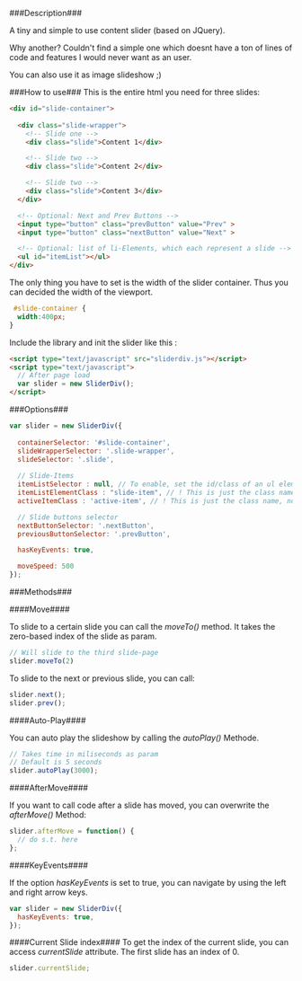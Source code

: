 ###Description###

A tiny and simple to use content slider (based on JQuery).

Why another? Couldn't find a simple one which doesnt have a ton of lines of code and
features I would never want as an user.

You can also use it as image slideshow ;)

###How to use###
This is the entire html you need for three slides:

```html
<div id="slide-container">
    
  <div class="slide-wrapper">
    <!-- Slide one -->
    <div class="slide">Content 1</div>

    <!-- Slide two -->
    <div class="slide">Content 2</div>

    <!-- Slide two -->
    <div class="slide">Content 3</div>
  </div>

  <!-- Optional: Next and Prev Buttons -->
  <input type="button" class="prevButton" value="Prev" >
  <input type="button" class="nextButton" value="Next" >

  <!-- Optional: list of li-Elements, which each represent a slide -->
  <ul id="itemList"></ul>
</div>
```

The only thing you have to set is the width of the slider container.
Thus you can decided the width of the viewport.
```css
 #slide-container {
  width:400px;
}
```

Include the library and init the slider like this
:
```html
<script type="text/javascript" src="sliderdiv.js"></script>
<script type="text/javascript">
  // After page load
  var slider = new SliderDiv();
</script>
```

###Options###

```javascript
var slider = new SliderDiv({
  
  containerSelector: '#slide-container',
  slideWrapperSelector: '.slide-wrapper',
  slideSelector: '.slide',
  
  // Slide-Items
  itemListSelector : null, // To enable, set the id/class of an ul element (i.e. #itemList)
  itemListElementClass : "slide-item", // ! This is just the class name, not a jquery selector
  activeItemClass : 'active-item', // ! This is just the class name, not a jquery selector

  // Slide buttons selector
  nextButtonSelector: '.nextButton',
  previousButtonSelector: '.prevButton',

  hasKeyEvents: true,

  moveSpeed: 500
});
```
###Methods###

####Move####

To slide to a certain slide you can call the *moveTo()* method. It takes the zero-based index of the slide as param.

```javascript
// Will slide to the third slide-page
slider.moveTo(2)
```

To slide to the next or previous slide, you can call:

```javascript
slider.next();
slider.prev();
```

####Auto-Play####

You can auto play the slideshow by calling the *autoPlay()* Methode.

```javascript
// Takes time in miliseconds as param
// Default is 5 seconds
slider.autoPlay(3000);
```

####AfterMove####

If you want to call code after a slide has moved, you can overwrite the *afterMove()* Method:

```javascript
slider.afterMove = function() {
  // do s.t. here
};
```

####KeyEvents####

If the option *hasKeyEvents* is set to true, you can navigate by using the left and right arrow keys.

```javascript
var slider = new SliderDiv({
  hasKeyEvents: true,
});
```

####Current Slide index####
To get the index of the current slide, you can access *currentSlide* attribute.
The first slide has an index of 0.

```javascript
slider.currentSlide;
```